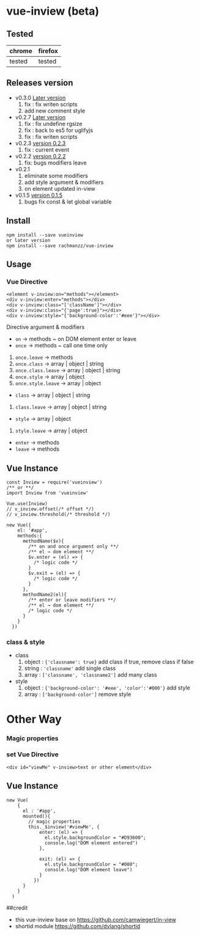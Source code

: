 # vue-inview (beta)

## Tested

|chrome|firefox|
|------|-------|
|tested|tested|

## Releases version
- v0.3.0 [Later version](https://github.com/rachmanzz/vue-inview)
  1. fix : fix writen scripts
  2. add new comment style
- v0.2.7 [Later version](https://github.com/rachmanzz/vue-inview/tree/v0.2.7)
  1. fix : fix undefine rgsize
  1. fix : back to es5 for uglifyjs
  2. fix : fix writen scripts
- v0.2.3 [version 0.2.3](https://github.com/rachmanzz/vue-inview/tree/v0.2.3)
  1. fix : current event
- v0.2.2 [version 0.2.2](https://github.com/rachmanzz/vue-inview/tree/v0.2.2)
  1. fix: bugs modifiers leave
- v0.2.1
  1. eliminate some modifiers
  2. add style argument & modifiers
  3. on element updated in-view
- v0.1.5 [version 0.1.5](https://github.com/rachmanzz/vue-inview/tree/v0.1.5)
  1. bugs fix const & let global variable


## Install

    npm install --save vueinview
    or later version
    npm install --save rachmanzz/vue-inview


## Usage
### Vue Directive

    <element v-inview:on="methods"></element>
    <div v-inview:enter="methods"></div>
    <div v-inview:class="['className']"></div>
    <div v-inview:class="{'page':true}"></div>
    <div v-inview:style="{'background-color':'#eee'}"></div>

Directive argument & modifiers
- `on` → methods ~ on DOM element enter or leave
- `once` → methods ~ call one time only
 1. `once.leave` → methods
 2. `once.class` → array | object | string
 3. `once.class.leave` → array | object | string
 4. `once.style` → array | object
 5. `once.style.leave` → array | object
- `class` → array | object | string
 1. `class.leave` → array | object | string
- `style` → array | object
 1. `style.leave` → array | object
- `enter` → methods
- `leave` → methods

## Vue Instance

    const Inview = require('vueinview')
    /** or **/
    import Inview from 'vueinview'

    Vue.use(Inview)
    // v_inview.offset(/* offset */)
    // v_inview.threshold(/* threshold */)

    new Vue({
        el: '#app',
        methods:{
          methodName($v){
            /** on and once argument only **/
            /** el → dom element **/
            $v.enter = (el) => {
              /* logic code */
            }
            $v.exit = (el) => {
              /* logic code */
            }
          },
          methodName2(el){
            /** enter or leave modifiers **/
            /** el → dom element **/
            /* logic code */
          }
        }
      })

### class & style
  - class
    1. object : `{'classname': true}` add class if true, remove class if false
    2. string : `'classname'` add single class
    3. array : `['classname', 'classname2']` add many class
  - style
    1. object : `{'background-color': '#eee', 'color':'#000'}` add style
    2. array : `['background-color']` remove style



# Other Way
### Magic properties    
### set Vue Directive

    <div id="viewMe" v-inview>text or other element</div>

## Vue Instance

    new Vue(
        {
          el : '#app',
          mounted(){
            // magic properties
            this._$inview('#viewMe', {
                enter: (el) => {
                  el.style.backgroundColor = "#D93600";
                  console.log("DOM element entered")
                },

                exit: (el) => {
                  el.style.backgroundColor = "#000";
                  console.log("DOM element leave")
                }
              })
          }
        }
      )


##credit
- this vue-inview base on https://github.com/camwiegert/in-view
- shortid module https://github.com/dylang/shortid
